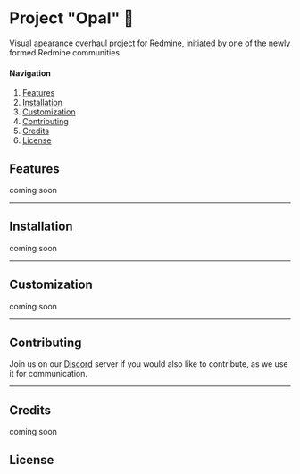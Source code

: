 # Project "Opal" :gem:
Visual apearance overhaul project for Redmine, initiated by one of the newly formed Redmine communities.  
#### Navigation
1. [Features](#features)
2. [Installation](#installation)
3. [Customization](#customization)
4. [Contributing](#contributing)
5. [Credits](#credits)
6. [License](#license)

## Features
coming soon

___
## Installation
coming soon

___
## Customization
coming soon

___
## Contributing
Join us on our [Discord](https://discord.me/redmine) server if you would also like to contribute, as we use it for communication.

___
## Credits
coming soon

## License
